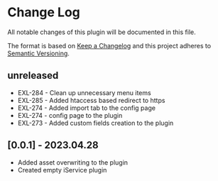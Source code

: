 # Change Log

All notable changes of this plugin will be documented in this file.

The format is based on [Keep a Changelog](http://keepachangelog.com/)
and this project adheres to [Semantic Versioning](http://semver.org/).

## unreleased

- EXL-284 - Clean up unnecessary menu items
- EXL-285 - Added htaccess based redirect to https 
- EXL-274 - Added import tab to the config page
- EXL-274 - config page to the plugin
- EXL-273 - Added custom fields creation to the plugin

## [0.0.1] - 2023.04.28

- Added asset overwriting to the plugin
- Created empty iService plugin
